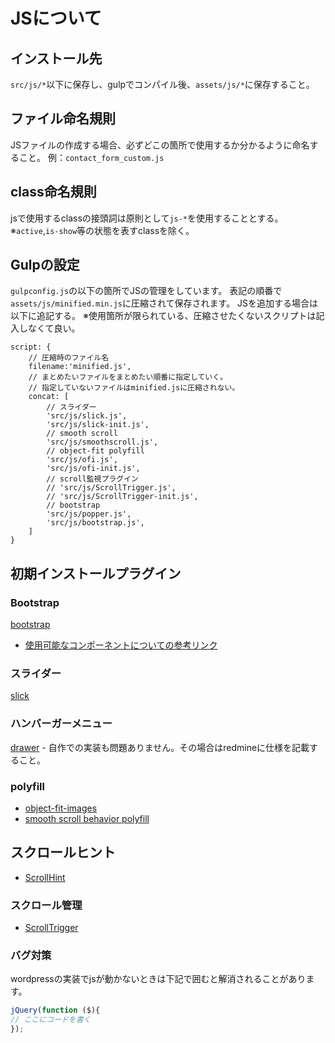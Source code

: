 # JSについて
## インストール先

`src/js/*`以下に保存し、gulpでコンパイル後、`assets/js/*`に保存すること。
 
## ファイル命名規則
JSファイルの作成する場合、必ずどこの箇所で使用するか分かるように命名すること。
例：`contact_form_custom.js`

## class命名規則

jsで使用するclassの接頭詞は原則として`js-*`を使用することとする。  
※`active`,`is-show`等の状態を表すclassを除く。

## Gulpの設定
`gulpconfig.js`の以下の箇所でJSの管理をしています。
表記の順番で`assets/js/minified.min.js`に圧縮されて保存されます。
JSを追加する場合は以下に追記する。
※使用箇所が限られている、圧縮させたくないスクリプトは記入しなくて良い。

```
script: {
  	// 圧縮時のファイル名
	filename:'minified.js',
	// まとめたいファイルをまとめたい順番に指定していく。
	// 指定していないファイルはminified.jsに圧縮されない。
	concat: [
		// スライダー
		'src/js/slick.js',
		'src/js/slick-init.js',
		// smooth scroll
		'src/js/smoothscroll.js',
		// object-fit polyfill
		'src/js/ofi.js',
		'src/js/ofi-init.js',
		// scroll監視プラグイン
		// 'src/js/ScrollTrigger.js',
		// 'src/js/ScrollTrigger-init.js',
		// bootstrap
        'src/js/popper.js',
        'src/js/bootstrap.js',
	]
}
```



## 初期インストールプラグイン

### Bootstrap

[bootstrap][]

- [使用可能なコンポーネントについての参考リンク](https://cccabinet.jpn.org/bootstrap4/components/alerts)

### スライダー
[slick][]

### ハンバーガーメニュー
[drawer][]
    - 自作での実装も問題ありません。その場合はredmineに仕様を記載すること。
    
### polyfill
- [object-fit-images](https://github.com/bfred-it/object-fit-images)
- [smooth scroll behavior polyfill](http://iamdustan.com/smoothscroll/)

## スクロールヒント

- [ScrollHint](https://appleple.github.io/scroll-hint)

### スクロール管理

- [ScrollTrigger](https://github.com/terwanerik/ScrollTrigger)

### バグ対策

wordpressの実装でjsが動かないときは下記で囲むと解消されることがあります。

```js
jQuery(function ($){
// ここにコードを書く
});
```

[slick]: http://kenwheeler.github.io/slick/
[drawer]: https://github.com/blivesta/drawer
[Bootstrap]: https://getbootstrap.com/
